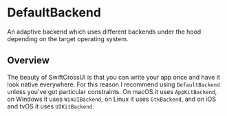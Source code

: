 # DefaultBackend

An adaptive backend which uses different backends under the hood depending on the target operating system.

## Overview

The beauty of SwiftCrossUI is that you can write your app once and have it look native everywhere. For this reason I recommend using `DefaultBackend` unless you've got particular constraints. On macOS it uses `AppKitBackend`, on Windows it uses `WinUIBackend`, on Linux it uses `GtkBackend`, and on iOS and tvOS it uses `UIKitBackend`.
